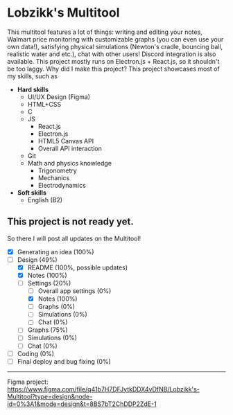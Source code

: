 # Lobzikk's Multitool
This multitool features a lot of things: writing and editing your notes, Walmart price monitoring with customizable graphs (you can even use your own data!), satisfying physical simulations (Newton's cradle, bouncing ball, realistic water and etc.), chat with other users! Discord integration is also available. This project mostly runs on Electron.js + React.js, so it shouldn't be too laggy. 
Why did I make this project? This project showcases most of my skills, such as

 - **Hard skills**
	 - UI/UX Design (Figma)
	 - HTML+CSS
	 - C
	 - JS
		 - React.js
		 - Electron.js
		 - HTML5 Canvas API
		 - Overall API interaction
	- Git
	- Math and physics knowledge
		- Trigonometry
		- Mechanics
		- Electrodynamics
 - **Soft skills**
	 - English (B2)
## This project is not ready yet.
So there I will post all updates on the Multitool!
 - [x] Generating an idea (100%)
 - [ ] Design (49%)
	 - [x] README (100%, possible updates)
	 - [x] Notes (100%)
	 - [ ]  Settings (20%)
		 - [ ] Overall app settings (0%)
		 - [x] Notes (100%)
		 - [ ] Graphs (0%) 
		 - [ ] Simulations (0%)
		 - [ ] Chat (0%)
	- [ ] Graphs (75%)
	- [ ] Simulations (0%)
	- [ ] Chat (0%)
- [ ] Coding (0%)
- [ ] Final deploy and bug fixing (0%)
---
Figma project: https://www.figma.com/file/q41b7H7DFJytkDDX4vDfNB/Lobzikk's-Multitool?type=design&node-id=0%3A1&mode=design&t=8BS7bT2ChDDP2ZdE-1
